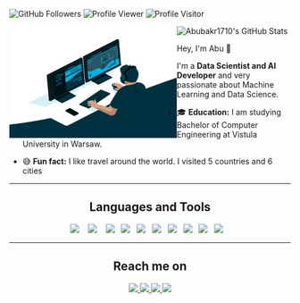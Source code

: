   <img src="https://img.shields.io/github/followers/Abubakr1710?label=Followers%20&logo=github" alt="GitHub Followers" /> <img src="https://komarev.com/ghpvc/?username=Abubakr1710&label=Profile%20views&color=0e75b6&style=flat" alt="Profile Viewer" /> <img src="https://visitor-badge.glitch.me/badge?page_id=Abubakr1710.Abubakr1710" alt="Profile Visitor"/>

  <img align="left" alt="GIF" src="https://github.com/Abubakr1710/Abubakr1710/blob/main/code.gif?raw=true" width="300" height="200"
href="https://awesome-github-stats.azurewebsites.net/index.html??cardType=level-alternate&theme=github-dark">    <img  alt="Abubakr1710's GitHub Stats" src="https://awesome-github-stats.azurewebsites.net/user-stats/Abubakr1710?cardType=level-alternate&theme=github-dark"/>

Hey, I'm Abu 👋

I'm a **Data Scientist and AI Developer** and very passionate about Machine Learning and Data Science.

- 🎓 **Education:** I am studying Bachelor of Computer Engineering at Vistula University in Warsaw. 


- 😅 **Fun fact:** I like travel around the world. I visited 5 countries and 6 cities

<hr>

<h2 align="center">  Languages and Tools </h2>
<p align="center">
   <img src="https://img.shields.io/badge/-Python-0a2463?logo=python&logoColor=white&style=for-the-badge" />&nbsp;&nbsp;&nbsp;
   <img src="https://img.shields.io/badge/-Numpy-0a2463?logo=numpy&logoColor=white&style=for-the-badge" />&nbsp;&nbsp;&nbsp;
   <img src="https://img.shields.io/badge/-Pandas-0a2463?logo=pandas&logoColor=white&style=for-the-badge" />&nbsp;&nbsp;
  <img src="https://img.shields.io/badge/-Plotly-0a2463?logo=plotly&logoColor=white&style=for-the-badge" />&nbsp;&nbsp;
  <img src="https://img.shields.io/badge/-Matplotlib-0a2463?logo=matplotlib&logoColor=white&style=for-the-badge" />&nbsp;&nbsp;
  <img src="https://img.shields.io/badge/-Seaborn-0a2463?logo=matplotlib&logoColor=white&style=for-the-badge" />&nbsp;&nbsp;
  <img src="https://img.shields.io/badge/-Streamlit-0a2463?logo=streamlit&logoColor=white&style=for-the-badge" />&nbsp;&nbsp;
  <img src="https://img.shields.io/badge/-Selenium-0a2463?logo=selenium&logoColor=white&style=for-the-badge" />&nbsp;&nbsp;
  <img src="https://img.shields.io/badge/-Beautifulsoup-0a2463?logo=matplotlib&logoColor=white&style=for-the-badge" />&nbsp;&nbsp;
  <img src="https://img.shields.io/badge/-Sklearn-0a2463?logo=scikit-learn&logoColor=white&style=for-the-badge" />&nbsp;&nbsp;&nbsp;
</p>

<hr>
 <div>
  <h2 align="center">  Reach me on </h2>
    <p align="center">
       <a href="https://linkedin.com/in/abubakrmamajonov" target="_blank">
         <img src="https://img.shields.io/badge/LinkedIn-0077B5?style=for-the-badge&logo=linkedin&logoColor=white"/>
       </a>
       <a href="mailto:mamajonov1710@gmail.com" target="_blank">
         <img src="https://img.shields.io/badge/gmail-%23D14836.svg?&style=for-the-badge&logo=gmail&logoColor=white"/>
       </a>
       <a href="https://www.facebook.com/abubakr.mamajonov.75" target="_blank">
         <img src="https://img.shields.io/badge/Facebook-0077B5?&style=for-the-badge&logo=facebook&logoColor=white"/>
       </a>
       </a>
       <a href="https://www.instagram.com/abubakr_mamajonov" target="_blank">
         <img src="https://img.shields.io/badge/Instagram-%23D14836.svg?&style=for-the-badge&logo=instagram&logoColor=white"/>
       </a>
    </p>
 </div>
